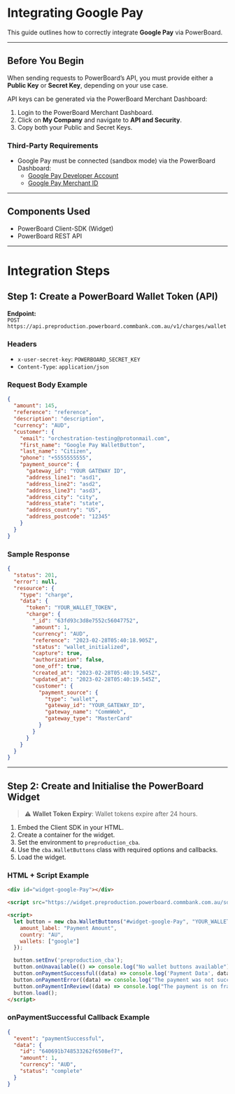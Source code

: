 # Integrating Google Pay

This guide outlines how to correctly integrate **Google Pay** via PowerBoard.

---

## Before You Begin

When sending requests to PowerBoard’s API, you must provide either a **Public Key** or **Secret Key**, depending on your use case.

API keys can be generated via the PowerBoard Merchant Dashboard:

1. Login to the PowerBoard Merchant Dashboard.
2. Click on **My Company** and navigate to **API and Security**.
3. Copy both your Public and Secret Keys.

### Third-Party Requirements

- Google Pay must be connected (sandbox mode) via the PowerBoard Dashboard:
  - [Google Pay Developer Account](https://developers.google.com/pay/api/web/overview#get-started)
  - [Google Pay Merchant ID](https://support.google.com/paymentscenter/answer/7163092?hl=en)

---

## Components Used

- PowerBoard Client-SDK (Widget)
- PowerBoard REST API

---

# Integration Steps

## Step 1: Create a PowerBoard Wallet Token (API)

**Endpoint:**  
`POST https://api.preproduction.powerboard.commbank.com.au/v1/charges/wallet`

### Headers

- `x-user-secret-key`: `POWERBOARD_SECRET_KEY`  
- `Content-Type`: `application/json`

### Request Body Example

```json
{
  "amount": 145,
  "reference": "reference",
  "description": "description",
  "currency": "AUD",
  "customer": {
    "email": "orchestration-testing@protonmail.com",
    "first_name": "Google Pay WalletButton",
    "last_name": "Citizen",
    "phone": "+5555555555",
    "payment_source": {
      "gateway_id": "YOUR GATEWAY ID",
      "address_line1": "asd1",
      "address_line2": "asd2",
      "address_line3": "asd3",
      "address_city": "city",
      "address_state": "state",
      "address_country": "US",
      "address_postcode": "12345"
    }
  }
}
```

### Sample Response

```json
{
  "status": 201,
  "error": null,
  "resource": {
    "type": "charge",
    "data": {
      "token": "YOUR_WALLET_TOKEN",
      "charge": {
        "_id": "63fd93c3d8e7552c56047752",
        "amount": 1,
        "currency": "AUD",
        "reference": "2023-02-28T05:40:18.905Z",
        "status": "wallet_initialized",
        "capture": true,
        "authorization": false,
        "one_off": true,
        "created_at": "2023-02-28T05:40:19.545Z",
        "updated_at": "2023-02-28T05:40:19.545Z",
        "customer": {
          "payment_source": {
            "type": "wallet",
            "gateway_id": "YOUR_GATEWAY_ID",
            "gateway_name": "CommWeb",
            "gateway_type": "MasterCard"
          }
        }
      }
    }
  }
}
```

---

## Step 2: Create and Initialise the PowerBoard Widget

> ⚠️ **Wallet Token Expiry**: Wallet tokens expire after 24 hours.

1. Embed the Client SDK in your HTML.
2. Create a container for the widget.
3. Set the environment to `preproduction_cba`.
4. Use the `cba.WalletButtons` class with required options and callbacks.
5. Load the widget.

### HTML + Script Example

```html
<div id="widget-google-Pay"></div>

<script src="https://widget.preproduction.powerboard.commbank.com.au/sdk/latest/widget.umd.min.js"></script>

<script>
  let button = new cba.WalletButtons("#widget-google-Pay", "YOUR_WALLET_TOKEN", {
    amount_label: "Payment Amount",
    country: "AU",
    wallets: ["google"]
  });

  button.setEnv('preproduction_cba');
  button.onUnavailable(() => console.log("No wallet buttons available"));
  button.onPaymentSuccessful((data) => console.log('Payment Data', data));
  button.onPaymentError((data) => console.log("The payment was not successful"));
  button.onPaymentInReview((data) => console.log("The payment is on fraud review"));
  button.load();
</script>
```

### onPaymentSuccessful Callback Example

```json
{
  "event": "paymentSuccessful",
  "data": {
    "id": "640691b748533262f6508ef7",
    "amount": 1,
    "currency": "AUD",
    "status": "complete"
  }
}
```
